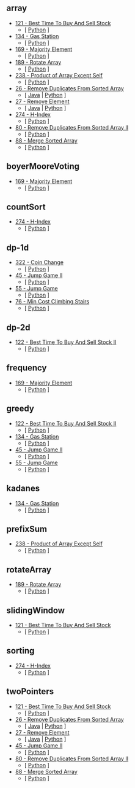 ## array
- [121 - Best Time To Buy And Sell Stock](https://leetcode.com/problems/best-time-to-buy-and-sell-stock)
    - [ [Python](<121 - Best Time To Buy And Sell Stock/solution.py>) ]
- [134 - Gas Station](https://leetcode.com/problems/gas-station)
    - [ [Python](<134 - Gas Station/solution.py>) ]
- [169 - Majority Element](https://leetcode.com/problems/majority-element)
    - [ [Python](<169 - Majority Element/solution.py>) ]
- [189 - Rotate Array](https://leetcode.com/problems/rotate-array)
    - [ [Python](<189 - Rotate Array/solution.py>) ]
- [238 - Product of Array Except Self](https://leetcode.com/problems/product-of-array-except-self)
    - [ [Python](<238 - Product of Array Except Self/solution.py>) ]
- [26 - Remove Duplicates From Sorted Array](https://leetcode.com/problems/remove-duplicates-from-sorted-array)
    - [ [Java](<26 - Remove Duplicates From Sorted Array/Solution.java>) | [Python](<26 - Remove Duplicates From Sorted Array/solution.py>) ]
- [27 - Remove Element](https://leetcode.com/problems/remove-element)
    - [ [Java](<27 - Remove Element/Solution.java>) | [Python](<27 - Remove Element/solution.py>) ]
- [274 - H-Index](https://leetcode.com/problems/h-index)
    - [ [Python](<274 - H-Index/solution.py>) ]
- [80 - Remove Duplicates From Sorted Array II](https://leetcode.com/problems/remove-duplicates-from-sorted-array-ii)
    - [ [Python](<80 - Remove Duplicates From Sorted Array II/solution.py>) ]
- [88 - Merge Sorted Array](https://leetcode.com/problems/merge-sorted-array)
    - [ [Python](<88 - Merge Sorted Array/solution.py>) ]
## boyerMooreVoting
- [169 - Majority Element](https://leetcode.com/problems/majority-element)
    - [ [Python](<169 - Majority Element/solution.py>) ]
## countSort
- [274 - H-Index](https://leetcode.com/problems/h-index)
    - [ [Python](<274 - H-Index/solution.py>) ]
## dp-1d
- [322 - Coin Change](https://leetcode.com/problems/coin-change)
    - [ [Python](<322 - Coin Change/solution.py>) ]
- [45 - Jump Game II](https://leetcode.com/problems/jump-game-ii)
    - [ [Python](<45 - Jump Game II/solution.py>) ]
- [55 - Jump Game](https://leetcode.com/problems/jump-game)
    - [ [Python](<55 - Jump Game/solution.py>) ]
- [76 - Min Cost Climbing Stairs](https://leetcode.com/problems/min-cost-climbing-stairs)
    - [ [Python](<76 - Min Cost Climbing Stairs/solution.py>) ]
## dp-2d
- [122 - Best Time To Buy And Sell Stock II](https://leetcode.com/problems/best-time-to-buy-and-sell-stock-ii)
    - [ [Python](<122 - Best Time To Buy And Sell Stock II/solution.py>) ]
## frequency
- [169 - Majority Element](https://leetcode.com/problems/majority-element)
    - [ [Python](<169 - Majority Element/solution.py>) ]
## greedy
- [122 - Best Time To Buy And Sell Stock II](https://leetcode.com/problems/best-time-to-buy-and-sell-stock-ii)
    - [ [Python](<122 - Best Time To Buy And Sell Stock II/solution.py>) ]
- [134 - Gas Station](https://leetcode.com/problems/gas-station)
    - [ [Python](<134 - Gas Station/solution.py>) ]
- [45 - Jump Game II](https://leetcode.com/problems/jump-game-ii)
    - [ [Python](<45 - Jump Game II/solution.py>) ]
- [55 - Jump Game](https://leetcode.com/problems/jump-game)
    - [ [Python](<55 - Jump Game/solution.py>) ]
## kadanes
- [134 - Gas Station](https://leetcode.com/problems/gas-station)
    - [ [Python](<134 - Gas Station/solution.py>) ]
## prefixSum
- [238 - Product of Array Except Self](https://leetcode.com/problems/product-of-array-except-self)
    - [ [Python](<238 - Product of Array Except Self/solution.py>) ]
## rotateArray
- [189 - Rotate Array](https://leetcode.com/problems/rotate-array)
    - [ [Python](<189 - Rotate Array/solution.py>) ]
## slidingWindow
- [121 - Best Time To Buy And Sell Stock](https://leetcode.com/problems/best-time-to-buy-and-sell-stock)
    - [ [Python](<121 - Best Time To Buy And Sell Stock/solution.py>) ]
## sorting
- [274 - H-Index](https://leetcode.com/problems/h-index)
    - [ [Python](<274 - H-Index/solution.py>) ]
## twoPointers
- [121 - Best Time To Buy And Sell Stock](https://leetcode.com/problems/best-time-to-buy-and-sell-stock)
    - [ [Python](<121 - Best Time To Buy And Sell Stock/solution.py>) ]
- [26 - Remove Duplicates From Sorted Array](https://leetcode.com/problems/remove-duplicates-from-sorted-array)
    - [ [Java](<26 - Remove Duplicates From Sorted Array/Solution.java>) | [Python](<26 - Remove Duplicates From Sorted Array/solution.py>) ]
- [27 - Remove Element](https://leetcode.com/problems/remove-element)
    - [ [Java](<27 - Remove Element/Solution.java>) | [Python](<27 - Remove Element/solution.py>) ]
- [45 - Jump Game II](https://leetcode.com/problems/jump-game-ii)
    - [ [Python](<45 - Jump Game II/solution.py>) ]
- [80 - Remove Duplicates From Sorted Array II](https://leetcode.com/problems/remove-duplicates-from-sorted-array-ii)
    - [ [Python](<80 - Remove Duplicates From Sorted Array II/solution.py>) ]
- [88 - Merge Sorted Array](https://leetcode.com/problems/merge-sorted-array)
    - [ [Python](<88 - Merge Sorted Array/solution.py>) ]
